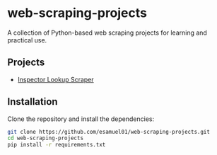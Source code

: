 # web-scraping-projects

A collection of Python-based web scraping projects for learning and practical use.

## Projects
- [Inspector Lookup Scraper](projects/inspector-lookup)

## Installation
Clone the repository and install the dependencies:
```bash
git clone https://github.com/esamuel01/web-scraping-projects.git
cd web-scraping-projects
pip install -r requirements.txt
